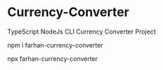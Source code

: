 # Currency-Converter
 TypeScript NodeJs CLI Currency Converter Project
 
 npm i farhan-currency-converter
 
 npx farhan-currency-converter
